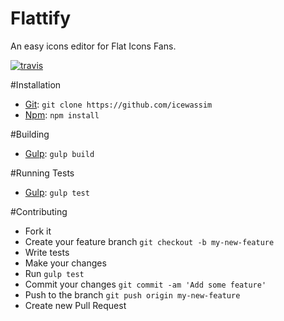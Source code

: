 # Flattify
An easy icons editor for Flat Icons Fans.

[![travis](https://api.travis-ci.org/icewassim/flattify.svg?branch=master)](https://travis-ci.org/icewassim/flattify)

#Installation
* [Git](https://git-scm.com/): `git clone https://github.com/icewassim`
* [Npm](https://www.npmjs.org/): `npm install`

#Building
* [Gulp](http://gulpjs.com/): `gulp build`

#Running Tests
* [Gulp](http://gulpjs.com/): `gulp test`

#Contributing

* Fork it
* Create your feature branch `git checkout -b my-new-feature`
* Write tests
* Make your changes
* Run `gulp test`
* Commit your changes `git commit -am 'Add some feature'`
* Push to the branch `git push origin my-new-feature`
* Create new Pull Request
